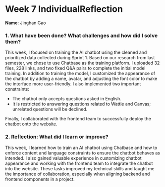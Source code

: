 # Week 7 IndividualReflection 
**Name**:  Jinghan Gao

### 1. What have been done? What challenges and how did I solve them?
This week, I focused on training the AI chatbot using the cleaned and prioritized data collected during Sprint 1. Based on our research from last semester, we chose to use Chatbase as the training platform. I uploaded 32 files, 228 links, and two fixed Q&A pairs to complete the initial model training.
In addition to training the model, I customized the appearance of the chatbot by adding a name, avatar, and adjusting the font color to make the interface more user-friendly. I also implemented two important constraints:
- The chatbot only accepts questions asked in English.
- It is restricted to answering questions related to Wattle and Canvas; unrelated questions will be declined.

Finally, I collaborated with the frontend team to successfully deploy the chatbot onto the website.


### 2. Reflection: What did I learn or improve?
This week, I learned how to train an AI chatbot using Chatbase and how to enforce content and language constraints to ensure the chatbot behaves as intended. I also gained valuable experience in customizing chatbot appearance and working with the frontend team to integrate the chatbot into the website. These tasks improved my technical skills and taught me the importance of collaboration, especially when aligning backend and frontend components in a project.
